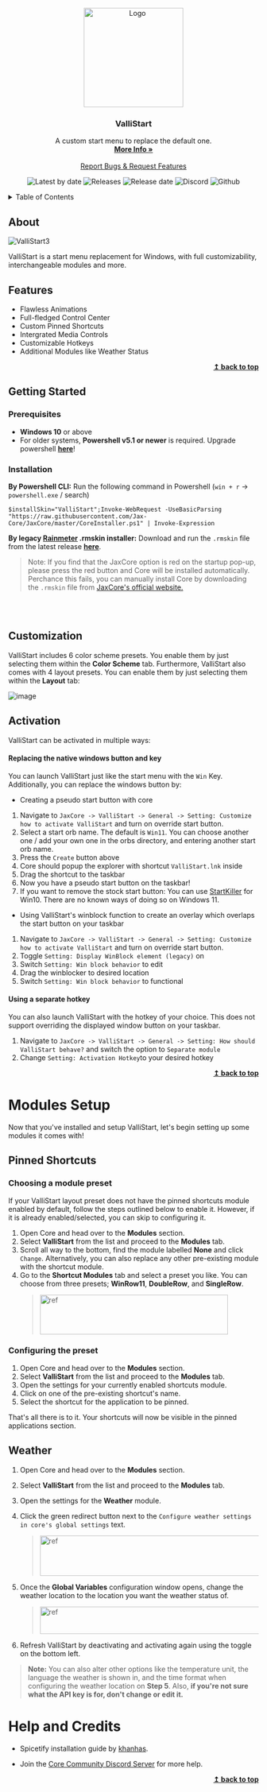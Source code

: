 <div id="top"></div>

<br />
<div align="center">
  <a href="https://github.com/Jax-Core/ValliStart">
    <img src="https://cdn.discordapp.com/attachments/875630623853793283/977856719055114250/ValliStart3.png" alt="Logo" width="200" height="200">
  </a>
  <h3 align="center">ValliStart</h3>
  <p align="center">
    A custom start menu to replace the default one.
    <br />
    <a href="https://www.deviantart.com/jaxoriginals/art/    ValliStart-Start-menu-replacement-893506095"><strong>More Info »</strong>
    </a>
    <br />
    <br />
    <a href="https://discord.gg/JmgehPSDD6">Report Bugs & Request Features</a>
  </p>
</div>

<p align="center">
  <img alt="Latest by date" src="https://img.shields.io/github/v/tag/Jax-Core/ValliStart?label=Version&style=for-the-badge" />
  <img alt="Releases" src="https://img.shields.io/github/downloads/Jax-Core/ValliStart/total?style=for-the-badge" />
  <img alt="Release date" src="https://img.shields.io/github/release-date/Jax-Core/ValliStart?label=Last%20Update&style=for-the-badge" />
  <img alt="Discord" src="https://img.shields.io/discord/880445067754610688?label=Discord%20server&style=for-the-badge" />
  <img alt="Github" src="https://img.shields.io/github/license/Jax-Core/ValliStart?style=for-the-badge" />
  
</p>

<!-- TABLE OF CONTENTS -->
<details>
  <summary>Table of Contents</summary>
  <ol>
    <li>
      <a href="#about">About</a>
    </li>
    <li>
      <a href="#Features">Features</a>
    </li>
    <li>
      <a href="#getting-started">Getting Started</a>
      <ul>
        <li><a href="#prerequisites">Prerequisites</a></li>
        <li><a href="#installation">Installation</a></li>
        <li> <a href="#customization">Customization</a></li>
      </ul>
    </li>
    <li>
      <a href="#modules-setup">Modules Setup</a>
      <ul>
        <li><a href="#pinned-shortcuts">Pinned Shortcuts</a></li>
        <li><a href="#weather">Weather</a></li>
        <li><a href="#media-controls">Media Controls</a>
          <ul>
            <li><a href="#for-spotify">Spotify</a></li>
            <li><a href="#for-web-players">Web Players</a></li>
          </ul>
        </li>
      </ul>
    </li>
    <li> <a href="#help-and-credits">Help & Credits</a></li>
  </ol>
</details>

<!-- ABOUT THE PROJECT -->
## About

![ValliStart3](https://user-images.githubusercontent.com/80020581/169686772-4ffa8032-c98f-4af7-9805-4f6bcfd25d32.png)

ValliStart is a start menu replacement for Windows, with full customizability, interchangeable modules and more.

## Features

* Flawless Animations
* Full-fledged Control Center
* Custom Pinned Shortcuts
* Intergrated Media Controls
* Customizable Hotkeys
* Additional Modules like Weather Status

<p align="right">
    <b><a href="#top">↥ back to top</a></b>
</p>

<!-- INSTALLATION AND SETUP -->
## Getting Started

### Prerequisites
- **Windows 10** or above
- For older systems, **Powershell v5.1 or newer** is required. Upgrade powershell **[here](https://docs.microsoft.com/en-us/powershell/scripting/windows-powershell/install/installing-windows-powershell?view=powershell-7.2#upgrading-existing-windows-powershell)**!

### Installation 
**By Powershell CLI:**
Run the following command in Powershell (`win + r` -> `powershell.exe` / search)
```
$installSkin="ValliStart";Invoke-WebRequest -UseBasicParsing "https://raw.githubusercontent.com/Jax-Core/JaxCore/master/CoreInstaller.ps1" | Invoke-Expression
```
**By legacy [Rainmeter](https://www.rainmeter.net/) .rmskin installer:**
Download and run the `.rmskin` file from the latest release **[here](https://github.com/Jax-Core/ValliStart/releases/latest)**.
> Note:  If you find that the JaxCore option is red on the startup pop-up, please press the red button and Core will be installed automatically. Perchance this fails, you can manually install Core by downloading the `.rmskin` file from [JaxCore's official website.](https://jax-core.github.io/)
<br />
<br />

## Customization

ValliStart includes 6 color scheme presets. You enable them by just selecting them within the **Color Scheme** tab.
Furthermore, ValliStart also comes with 4 layout presets. You can enable them by just selecting them within the **Layout** tab:

![image](https://user-images.githubusercontent.com/80020581/156275153-104e47da-ef14-4b63-8809-a5058d15f417.png)

## Activation 
ValliStart can be activated in multiple ways:
#### Replacing the native windows button and key
You can launch ValliStart just like the start menu with the `Win` Key. Additionally, you can replace the windows button by:
- Creating a pseudo start button with core
1. Navigate to `JaxCore -> ValliStart -> General -> Setting: Customize how to activate ValliStart` and turn on override start button. 
2. Select a start orb name. The default is `Win11`. You can choose another one / add your own one in the orbs directory, and entering another start orb name.
3. Press the `Create` button above
4. Core should popup the explorer with shortcut `ValliStart.lnk` inside
5. Drag the shortcut to the taskbar
6. Now you have a pseudo start button on the taskbar! 
7. If you want to remove the stock start button: You can use [StartKiller](http://www.startkiller.com/) for Win10. There are no known ways of doing so on Windows 11.

- Using ValliStart's winblock function to create an overlay which overlaps the start button on your taskbar
1. Navigate to `JaxCore -> ValliStart -> General -> Setting: Customize how to activate ValliStart` and turn on override start button. 
2. Toggle `Setting: Display WinBlock element (legacy)` on
3. Switch `Setting: Win block behavior` to edit
4. Drag the winblocker to desired location
5. Switch `Setting: Win block behavior` to functional

#### Using a separate hotkey
You can also launch ValliStart with the hotkey of your choice. This does not support overriding the displayed window button on your taskbar.
1. Navigate to `JaxCore -> ValliStart -> General -> Setting: How should ValliStart behave?` and switch the option to `Separate module`
2. Change `Setting: Activation Hotkey`to your desired hotkey

<p align="right">
    <b><a href="#top">↥ back to top</a></b>
</p>

<!-- MODULES SETUP -->
# Modules Setup

Now that you've installed and setup ValliStart, let's begin setting up some modules it comes with!

## Pinned Shortcuts

### Choosing a module preset

If your ValliStart layout preset does not have the pinned shortcuts module enabled by default, follow the steps outlined below to enable it. However, if it is already enabled/selected, you can skip to configuring it.

1. Open Core and head over to the **Modules** section.
2. Select **ValliStart** from the list and proceed to the **Modules** tab.
3. Scroll all way to the bottom, find the module labelled **None** and click `Change`. Alternatively, you can also replace any other pre-existing module with the shortcut module.
4. Go to the **Shortcut Modules** tab and select a preset you like. You can choose from three presets; **WinRow11**, **DoubleRow**, and **SingleRow**.
    >  <img src ="https://imgur.com/JgHZTni.png" alt = "ref" width="378" height ="80">

### Configuring the preset

1. Open Core and head over to the **Modules** section.
2. Select **ValliStart** from the list and proceed to the **Modules** tab.
3. Open the settings for your currently enabled shortcuts module.
4. Click on one of the pre-existing shortcut's name.
5. Select the shortcut for the application to be pinned.

That's all there is to it. Your shortcuts will now be visible in the pinned applications section.

## Weather

1. Open Core and head over to the **Modules** section.
2. Select **ValliStart** from the list and proceed to the **Modules** tab.
3. Open the settings for the **Weather** module.
4. Click the green redirect button next to the `Configure weather settings in core's global settings` text.
    >  <img src ="https://imgur.com/WDatjK5.png" alt = "ref" width="755" height ="81">

5. Once the **Global Variables** configuration window opens, change the weather location to the location you want the weather status of.
    >  <img src ="https://imgur.com/ycI4Qp4.png" alt = "ref" width="867" height ="55">
6. Refresh ValliStart by deactivating and activating again using the toggle on the bottom left.

> **Note:** You can also alter other options like the temperature unit, the language the weather is shown in, and the time format when configuring the weather location on **Step 5**. Also, **if you're not sure what the API key is for, don't change or edit it.**

# Help and Credits

* Spicetify installation guide by [khanhas](https://github.com/khanhas).

* Join the [Core Community Discord Server](https://discord.gg/JmgehPSDD6) for more help.

<p align="right">
    <b><a href="#top">↥ back to top</a></b>
</p>
